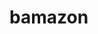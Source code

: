 # bamazon

<!-- The app is to create an app similar to Amazon, called Bamazon. Create a MySQL database called bamazon that contains a table called 'products.' The app should take in orders from customers and deplete the stock accordingly from the store's inventory (minimum). -->

<!-- Details: 
Products table to have the columns: item_id (unique id for each product), product name, department name, price/cost, stock quantity. Should have 10 items to begin with, and have a node application where it displays the entire table to a customer. Prompt the user to ask them for the id of the product they would like to buy, then ask how many units the customer would like to purchase. 
Check the inventory to see if it has enough in stock for the purchase. If there is enough stock, update the remaining quantity and show total cost to the customer. -->

<!-- You have connected as: 76. Welcome to Bamazon- where you'll get the greatest deals never seen!!!
Here's a list of all of our current products in stock:
Item id: 1, Name: Precious ring to rule them all, Price: 10.
Item id: 2, Name: cat hair, Price: 0.5.
Item id: 3, Name: Cape of invisibility, Price: 5.75.
Item id: 4, Name: Eye of newt, Price: 1.3.
Item id: 5, Name: Thor's Mjolnir, Price: 763.2.
Item id: 6, Name: Storm trooper outfit, Price: 3.
Item id: 7, Name: dragon egg, Price: 62.
Item id: 8, Name: red balloon pack of 10, Price: 2.6.
Item id: 9, Name: Master chief's helmet, Price: 8239.4.
Item id: 10, Name: belgian chocolates, Price: 7.
? Which product ID would you like to purchase? 1
You have chosen the item id 1.
? How many units would you like to purchase? 3
Insufficient quantity!!! -->